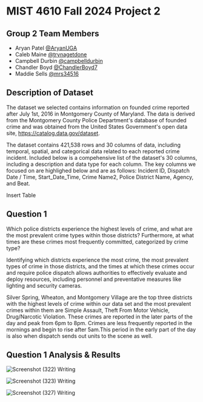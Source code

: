 # MIST 4610 Fall 2024 Project 2

## Group 2 Team Members
- Aryan Patel [@AryanUGA](https://github.com/AryanUGA)
- Caleb Maine [@trynagetdone](https://github.com/trynagetdone)
- Campbell Durbin [@campbelldurbin](https://github.com/campbelldurbin)
- Chandler Boyd [@ChandlerBoyd7](https://github.com/ChandlerBoyd7)
- Maddie Sells [@mrs34516](https://github.com/mrs34516)

## Description of Dataset

The dataset we selected contains information on founded crime reported after July 1st, 2016 in Montgomery County of Maryland. The data is derived from the Montgomery County Police Department's database of founded crime and was obtained from the United States Government's open data site, https://catalog.data.gov/dataset. 

The dataset contains 421,538 rows and 30 columns of data, including temporal, spatial, and categorical data related to each reported crime incident. Included below is a compehensive list of the dataset's 30 columns, including a description and data type for each column. The key columns we focused on are highlighed below and are as follows: Incident ID, Dispatch Date / Time, Start_Date_Time, Crime Name2, Police District Name, Agency, and Beat.

Insert Table

## Question 1
Which police districts experience the highest levels of crime, and what are the most prevalent crime types within those districts? Furthermore, at what times are these crimes most frequently committed, categorized by crime type? 

Identifying which districts experience the most crime, the most prevalent types of crime in those districts, and the times at which these crimes occur and require police dispatch allows authorities to effectively evaluate and deploy resources, including personnel and preventative measures like lighting and security cameras.

Silver Spring, Wheaton, and Montgomery Village are the top three districts with the highest levels of crime within our data set and the most prevalent crimes within them are Simple Assault, Theft From Motor Vehicle, Drug/Narcotic Violation. These crimes are reported in the later parts of the day and peak from 6pm to 8pm. Crimes are less frequently reported in the mornings and begin to rise after 5am.This period in the early part of the day is also when dispatch sends out units to the scene as well.

## Question 1 Analysis & Results
![Screenshot (322)](https://github.com/user-attachments/assets/f7643170-0684-4e6b-96a5-24d2f6b269d2)
Writing

![Screenshot (323)](https://github.com/user-attachments/assets/7ae15b66-ecf1-481b-b713-a9686d5f6753)
Writing

![Screenshot (327)](https://github.com/user-attachments/assets/eb58acbf-bafc-46a2-9a49-dca4baccc88b)
Writing


